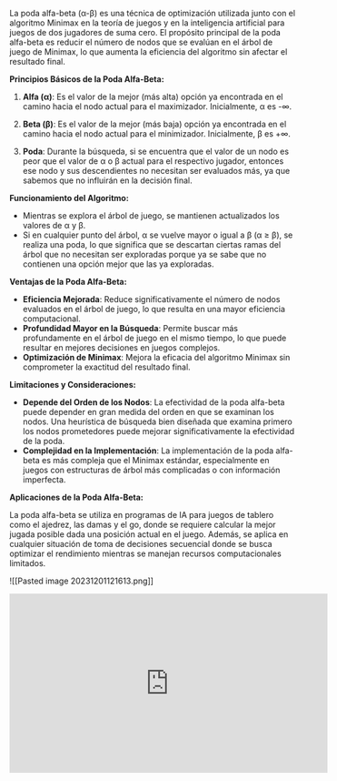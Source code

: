 
La poda alfa-beta (α-β) es una técnica de optimización utilizada junto con el algoritmo Minimax en la teoría de juegos y en la inteligencia artificial para juegos de dos jugadores de suma cero. El propósito principal de la poda alfa-beta es reducir el número de nodos que se evalúan en el árbol de juego de Minimax, lo que aumenta la eficiencia del algoritmo sin afectar el resultado final.

**Principios Básicos de la Poda Alfa-Beta:**

1. **Alfa (α)**: Es el valor de la mejor (más alta) opción ya encontrada en el camino hacia el nodo actual para el maximizador. Inicialmente, α es -∞.
    
2. **Beta (β)**: Es el valor de la mejor (más baja) opción ya encontrada en el camino hacia el nodo actual para el minimizador. Inicialmente, β es +∞.
    
3. **Poda**: Durante la búsqueda, si se encuentra que el valor de un nodo es peor que el valor de α o β actual para el respectivo jugador, entonces ese nodo y sus descendientes no necesitan ser evaluados más, ya que sabemos que no influirán en la decisión final.
    

**Funcionamiento del Algoritmo:**

- Mientras se explora el árbol de juego, se mantienen actualizados los valores de α y β.
- Si en cualquier punto del árbol, α se vuelve mayor o igual a β (α ≥ β), se realiza una poda, lo que significa que se descartan ciertas ramas del árbol que no necesitan ser exploradas porque ya se sabe que no contienen una opción mejor que las ya exploradas.

**Ventajas de la Poda Alfa-Beta:**

- **Eficiencia Mejorada**: Reduce significativamente el número de nodos evaluados en el árbol de juego, lo que resulta en una mayor eficiencia computacional.
- **Profundidad Mayor en la Búsqueda**: Permite buscar más profundamente en el árbol de juego en el mismo tiempo, lo que puede resultar en mejores decisiones en juegos complejos.
- **Optimización de Minimax**: Mejora la eficacia del algoritmo Minimax sin comprometer la exactitud del resultado final.

**Limitaciones y Consideraciones:**

- **Depende del Orden de los Nodos**: La efectividad de la poda alfa-beta puede depender en gran medida del orden en que se examinan los nodos. Una heurística de búsqueda bien diseñada que examina primero los nodos prometedores puede mejorar significativamente la efectividad de la poda.
- **Complejidad en la Implementación**: La implementación de la poda alfa-beta es más compleja que el Minimax estándar, especialmente en juegos con estructuras de árbol más complicadas o con información imperfecta.

**Aplicaciones de la Poda Alfa-Beta:**

La poda alfa-beta se utiliza en programas de IA para juegos de tablero como el ajedrez, las damas y el go, donde se requiere calcular la mejor jugada posible dada una posición actual en el juego. Además, se aplica en cualquier situación de toma de decisiones secuencial donde se busca optimizar el rendimiento mientras se manejan recursos computacionales limitados.

![[Pasted image 20231201121613.png]]



<iframe width="560" height="315" src="https://www.youtube.com/embed/I0y-TGehf-4?si=q9PmTqpq9Na9TWiN" title="YouTube video player" frameborder="0" allow="accelerometer; autoplay; clipboard-write; encrypted-media; gyroscope; picture-in-picture; web-share" allowfullscreen></iframe>

